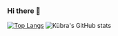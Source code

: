 ### Hi there 👋
[![Top Langs](https://github-readme-stats.vercel.app/api/top-langs/?username=kkubraselcuk&layout=compact)](https://github.com/kkubraselcuk/github-readme-stats)
![Kübra's GitHub stats](https://github-readme-stats.vercel.app/api?username=kkubraselcuk&show_icons=true&theme=radical)
<!--
**Kkubraselcuk/Kkubraselcuk** is a ✨ _special_ ✨ repository because its `README.md` (this file) appears on your GitHub profile.

Here are some ideas to get you started:

- 🔭 I’m currently working on ...
- 🌱 I’m currently learning ...
- 👯 I’m looking to collaborate on ...
- 🤔 I’m looking for help with ...
- 💬 Ask me about ...
- 📫 How to reach me: ...
- 😄 Pronouns: ...
- ⚡ Fun fact: ...
-->

